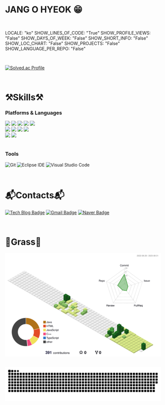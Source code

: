 # JANG O HYEOK 😁
<br/>

<!--START_SECTION:waka-->
LOCALE: "ko"
SHOW_LINES_OF_CODE: "True"
SHOW_PROFILE_VIEWS: "False"
SHOW_DAYS_OF_WEEK: "False"
SHOW_SHORT_INFO: "False"
SHOW_LOC_CHART: "False"
SHOW_PROJECTS: "False"
SHOW_LANGUAGE_PER_REPO: "False"
<!--END_SECTION:waka-->

<br/>

[![Solved.ac Profile](http://mazassumnida.wtf/api/v2/generate_badge?boj=jang_bar)](https://solved.ac/jang_bar/)

<br/>

# ⚒️Skills⚒️

 <div>
  
### Platforms & Languages  
          
<img src="https://img.shields.io/badge/JAVA-007396?style=for-the-badge&logo=java&logoColor=white">
<img src="https://img.shields.io/badge/Spring-6DB33F?style=for-the-badge&logo=Spring&logoColor=white">
<img src="https://img.shields.io/badge/springboot-6DB33F?style=for-the-badge&logo=Spring&logoColor=white">
<img src="https://img.shields.io/badge/oracle-F80000?style=for-the-badge&logo=oracle&logoColor=white">
<img src="https://img.shields.io/badge/mysql-4479A1?style=for-the-badge&logo=mysql&logoColor=white">
<br/>
<img src="https://img.shields.io/badge/html-E34F26?style=for-the-badge&logo=html5&logoColor=white">
<img src="https://img.shields.io/badge/css-1572B6?style=for-the-badge&logo=css3&logoColor=white">
<img src="https://img.shields.io/badge/javascript-F7DF1E?style=for-the-badge&logo=javascript&logoColor=black">
<img src="https://img.shields.io/badge/bootstrap-7952B3?style=for-the-badge&logo=bootstrap&logoColor=white">
<br/>
<img src="https://img.shields.io/badge/github-181717?style=for-the-badge&logo=github&logoColor=white">
<img src="https://img.shields.io/badge/aws-232F3E?style=for-the-badge&logo=aws&logoColor=white">
</div>

<br/>

### Tools
![Git](https://img.shields.io/badge/Git-F05032.svg?&style=for-the-badge&logo=Git&logoColor=white)
![Eclipse IDE](https://img.shields.io/badge/Eclipse%20IDE-2C2255.svg?&style=for-the-badge&logo=Eclipse%20IDE&logoColor=white)
![Visual Studio Code](https://img.shields.io/badge/Visual%20Studio%20Code-007ACC.svg?&style=for-the-badge&logo=Visual%20Studio%20Code&logoColor=white)

<br/>

# 📬Contacts📬  
[![Tech Blog Badge](http://img.shields.io/badge/-Tech%20blog-black?style=flat-square&logo=github&link=https://jangbar.tistory.com/)](https://jangbar.tistory.com/)
[![Gmail Badge](https://img.shields.io/badge/Gmail-d14836?style=flat-square&logo=Gmail&logoColor=white&link=mailto:gohshow@gmail.com)](mailto:gohshow@gmail.com)
[![Naver Badge](https://img.shields.io/badge/Naver-03C75A?style=flat-square&logo=Naver&logoColor=white&link=mailto:atta369@naver.com)](mailto:atta369@naver.com)

<br/>

# 🌱Grass🌱

![](./profile-3d-contrib/profile-green-animate.svg)

<br/>

<img src="https://github.com/JangBar/JangBar/blob/output/github-contribution-grid-snake.svg"/>
